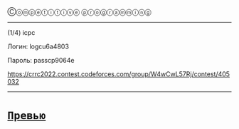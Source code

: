  Ⓒⓞⓜⓟⓔⓣⓘⓣⓘⓥⓔ ⓟⓡⓞⓖⓡⓐⓜⓜⓘⓝⓖ
___________
(1/4) icpc

Логин: logcu6a4803

Пароль: passcp9064e

https://crrc2022.contest.codeforces.com/group/W4wCwL57Rj/contest/405032
___________
[`Превью`](https://github.com/viCodexm/competitive-programming/tree/main/картинки)
=
